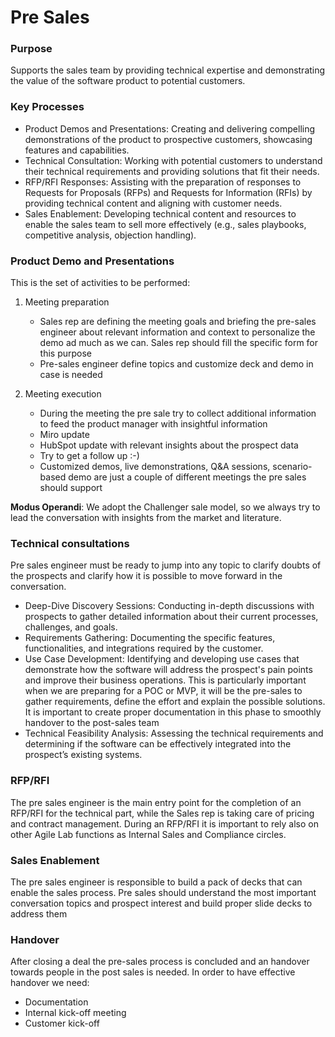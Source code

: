 # Pre Sales

### Purpose

Supports the sales team by providing technical expertise and demonstrating the value of the software product to potential customers.

### Key Processes

* Product Demos and Presentations: Creating and delivering compelling demonstrations of the product to prospective customers, showcasing features and capabilities.
* Technical Consultation: Working with potential customers to understand their technical requirements and providing solutions that fit their needs.
* RFP/RFI Responses: Assisting with the preparation of responses to Requests for Proposals (RFPs) and Requests for Information (RFIs) by providing technical content and aligning with customer needs.
* Sales Enablement: Developing technical content and resources to enable the sales team to sell more effectively (e.g., sales playbooks, competitive analysis, objection handling).

### Product Demo and Presentations

This is the set of activities to be performed:

1) Meeting preparation

    * Sales rep are defining the meeting goals and briefing the pre-sales engineer about relevant information and context to personalize the demo ad much as we can. Sales rep should fill the specific form for this purpose
    * Pre-sales engineer define topics and customize deck and demo in case is needed

2) Meeting execution

    * During the meeting the pre sale try to collect additional information to feed the product manager with insightful information
    * Miro update
    * HubSpot update with relevant insights about the prospect data
    * Try to get a follow up :-)
    * Customized demos, live demonstrations, Q&A sessions, scenario-based demo are just a couple of different meetings the pre sales should support

**Modus Operandi**: We adopt the Challenger sale model, so we always try to lead the conversation with insights from the market and literature.

### Technical consultations

Pre sales engineer must be ready to jump into any topic to clarify doubts of the prospects and clarify how it is possible to move forward in the conversation.

* Deep-Dive Discovery Sessions: Conducting in-depth discussions with prospects to gather detailed information about their current processes, challenges, and goals.
* Requirements Gathering: Documenting the specific features, functionalities, and integrations required by the customer.
* Use Case Development: Identifying and developing use cases that demonstrate how the software will address the prospect's pain points and improve their business operations. This is particularly important when we are preparing for a POC or MVP, it will be the pre-sales to gather requirements, define the effort and explain the possible solutions. It is important to create proper documentation in this phase to smoothly handover to the post-sales team
* Technical Feasibility Analysis: Assessing the technical requirements and determining if the software can be effectively integrated into the prospect’s existing systems.

### RFP/RFI

The pre sales engineer is the main entry point for the completion of an RFP/RFI for the technical part, while the Sales rep is taking care of pricing and contract management.
During an RFP/RFI it is important to rely also on other Agile Lab functions as Internal Sales and Compliance circles.

### Sales Enablement

The pre sales engineer is responsible to build a pack of decks that can enable the sales process. Pre sales should understand the most important conversation topics and prospect interest and build proper slide decks to address them

### Handover

After closing a deal the pre-sales process is concluded and an handover towards people in the post sales is needed. In order to have effective handover we need:
* Documentation
* Internal kick-off meeting
* Customer kick-off